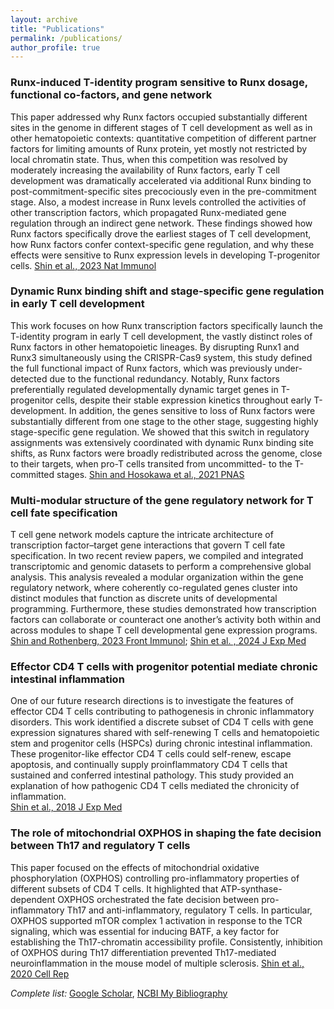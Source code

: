 ```yaml
---
layout: archive
title: "Publications"
permalink: /publications/
author_profile: true
---
```


### Runx-induced T-identity program sensitive to Runx dosage, functional co-factors, and gene network    

This paper addressed why Runx factors occupied substantially different sites in the genome in different stages of T cell development as well as in other hematopoietic contexts: quantitative competition of different partner factors for limiting amounts of Runx protein, yet mostly not restricted by local chromatin state. Thus, when this competition was resolved by moderately increasing the availability of Runx factors, early T cell development was dramatically accelerated via additional Runx binding to post-commitment-specific sites precociously even in the pre-commitment stage. Also, a modest increase in Runx levels controlled the activities of other transcription factors, which propagated Runx-mediated gene regulation through an indirect gene network. These findings showed how Runx factors specifically drove the earliest stages of T cell development, how Runx factors confer context-specific gene regulation, and why these effects were sensitive to Runx expression levels in developing T-progenitor cells.
[Shin et al., 2023 Nat Immunol](https://www.nature.com/articles/s41590-023-01585-z)

### Dynamic Runx binding shift and stage-specific gene regulation in early T cell development      

This work focuses on how Runx transcription factors specifically launch the T-identity program in early T cell development, the vastly distinct roles of Runx factors in other hematopoietic lineages.  By disrupting Runx1 and Runx3 simultaneously using the CRISPR-Cas9 system, this study defined the full functional impact of Runx factors, which was previously under-detected due to the functional redundancy. Notably, Runx factors preferentially regulated developmentally dynamic target genes in T-progenitor cells, despite their stable expression kinetics throughout early T-development. In addition, the genes sensitive to loss of Runx factors were substantially different from one stage to the other stage, suggesting highly stage-specific gene regulation. We showed that this switch in regulatory assignments was extensively coordinated with dynamic Runx binding site shifts, as Runx factors were broadly redistributed across the genome, close to their targets, when pro-T cells transited from uncommitted- to the T-committed stages.
[Shin and Hosokawa et al., 2021 PNAS](https://www.pnas.org/doi/10.1073/pnas.2019655118)

### Multi-modular structure of the gene regulatory network for T cell fate specification

T cell gene network models capture the intricate architecture of transcription factor–target gene interactions that govern T cell fate specification. In two recent review papers, we compiled and integrated transcriptomic and genomic datasets to perform a comprehensive global analysis.  This analysis revealed a modular organization within the gene regulatory network, where coherently co-regulated genes cluster into distinct modules that function as discrete units of developmental programming.  Furthermore, these studies demonstrated how transcription factors can collaborate or counteract one another’s activity both within and across modules to shape T cell developmental gene expression programs.
[Shin and Rothenberg, 2023 Front Immunol](https://www.frontiersin.org/articles/10.3389/fimmu.2023.1108368/full); 
[Shin et al. , 2024 J Exp Med](https://rupress.org/jem/article/221/10/e20230893/276927/Transcriptional-network-dynamics-in-early-T-cell)


### Effector CD4 T cells with progenitor potential mediate chronic intestinal inflammation

One of our future research directions is to investigate the features of effector CD4 T cells contributing to pathogenesis in chronic inflammatory disorders. This work identified a discrete subset of CD4 T cells with gene expression signatures shared with self-renewing T cells and hematopoietic stem and progenitor cells (HSPCs) during chronic intestinal inflammation.  These progenitor-like effector CD4 T cells could self-renew, escape apoptosis, and continually supply proinflammatory CD4 T cells that sustained and conferred intestinal pathology. This study provided an explanation of how pathogenic CD4 T cells mediated the chronicity of inflammation.  
[Shin et al., 2018 J Exp Med](https://rupress.org/jem/article/215/7/1803/42324/Effector-CD4-T-cells-with-progenitor-potential?searchresult=1)

### The role of mitochondrial OXPHOS in shaping the fate decision between Th17 and regulatory T cells

This paper focused on the effects of mitochondrial oxidative phosphorylation (OXPHOS) controlling pro-inflammatory properties of different subsets of CD4 T cells. It highlighted that ATP-synthase-dependent OXPHOS orchestrated the fate decision between pro-inflammatory Th17 and anti-inflammatory, regulatory T cells. In particular, OXPHOS supported mTOR complex 1 activation in response to the TCR signaling, which was essential for inducing BATF, a key factor for establishing the Th17-chromatin accessibility profile. Consistently, inhibition of OXPHOS during Th17 differentiation prevented Th17-mediated neuroinflammation in the mouse model of multiple sclerosis. 
[Shin et al., 2020 Cell Rep](https://www.cell.com/cell-reports/fulltext/S2211-1247(20)30031-0?_returnURL=https%3A%2F%2Flinkinghub.elsevier.com%2Fretrieve%2Fpii%2FS2211124720300310%3Fshowall%3Dtrue)

*Complete list:* [Google Scholar](https://scholar.google.com/citations?user=KRA8RWgAAAAJ&hl=en), [NCBI My Bibliography](https://www.ncbi.nlm.nih.gov/myncbi/boyoung.shin.1/bibliography/public/)


